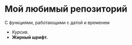# Мой любимый репозиторий
С функциями, работающими с датой и временем
 - *Курсив.*
 - **Жирный шрифт.**